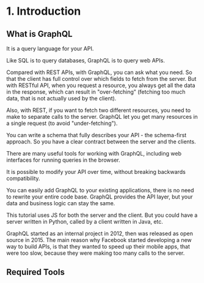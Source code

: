 # 1. Introduction
## What is GraphQL
It is a query language for your API. 

Like SQL is to query databases, GraphQL is to query web APIs. 

Compared with REST APIs, with GraphQL, you can ask what you need. So that the client has full control over which fields to fetch from the server. But with RESTful API, when you request a resource, you always get all the data in the response, which can result in "over-fetching" (fetching too much data, that is not actually used by the client). 

Also, with REST, if you want to fetch two different resources, you need to make to separate calls to the server. GraphQL let you get many resources in a single request (to avoid "under-fetching"). 

You can write a schema that fully describes your API - the schema-first approach. So you have a clear contract between the server and the clients. 

There are many useful tools for working with GraphQL, including web interfaces for running queries in the browser. 

It is possible to modify your API over time, without breaking backwards compatibility. 

You can easily add GraphQL to your existing applications, there is no need to rewrite your entire code base. GraphQL provides the API layer, but your data and business logic can stay the same. 

This tutorial uses JS for both the server and the client. But you could have a server written in Python, called by a client written in Java, etc. 

GraphQL started as an internal project in 2012, then was released as open source in 2015. The main reason why Facebook started developing a new way to build APIs, is that they wanted to speed up their mobile apps, that were too slow, because they were making too many calls to the server. 

## Required Tools

